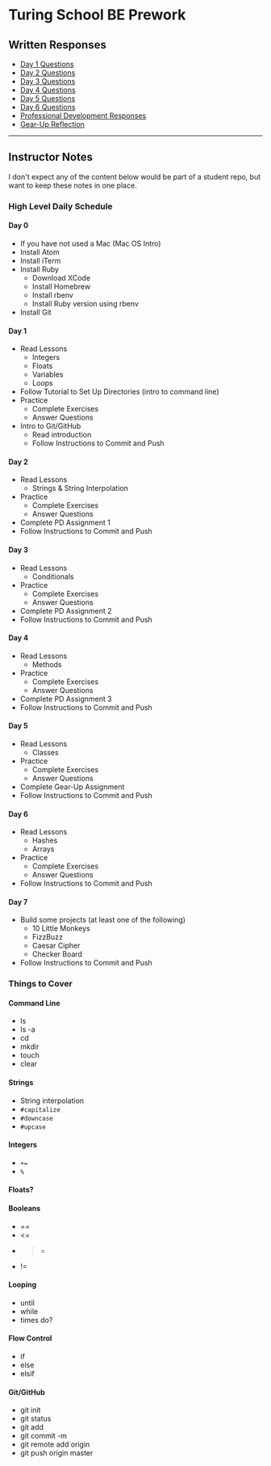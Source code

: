 # Turing School BE Prework

## Written Responses

* [Day 1 Questions](./day_1/questions.md)
* [Day 2 Questions](./day_2/questions.md)
* [Day 3 Questions](./day_3/questions.md)
* [Day 4 Questions](./day_4/questions.md)
* [Day 5 Questions](./day_5/questions.md)
* [Day 6 Questions](./day_6/questions.md)
* [Professional Development Responses](./professional_development.md)
* [Gear-Up Reflection](./gear_up.md)

---

## Instructor Notes

I don't expect any of the content below would be part of a student repo, but want to keep these notes in one place.

### High Level Daily Schedule

#### Day 0

* If you have not used a Mac (Mac OS Intro)
* Install Atom
* Install iTerm
* Install Ruby
    * Download XCode
    * Install Homebrew
    * Install rbenv
    * Install Ruby version using rbenv
* Install Git

#### Day 1

* Read Lessons
    * Integers
    * Floats
    * Variables
    * Loops
* Follow Tutorial to Set Up Directories (intro to command line)
* Practice
    * Complete Exercises
    * Answer Questions
* Intro to Git/GitHub
    * Read introduction
    * Follow Instructions to Commit and Push

#### Day 2

* Read Lessons
    * Strings & String Interpolation
* Practice
    * Complete Exercises
    * Answer Questions
* Complete PD Assignment 1
* Follow Instructions to Commit and Push

#### Day 3

* Read Lessons
    * Conditionals
* Practice
    * Complete Exercises
    * Answer Questions
* Complete PD Assignment 2
* Follow Instructions to Commit and Push

#### Day 4

* Read Lessons
    * Methods
* Practice
    * Complete Exercises
    * Answer Questions
* Complete PD Assignment 3
* Follow Instructions to Commit and Push

#### Day 5

* Read Lessons
    * Classes
* Practice
    * Complete Exercises
    * Answer Questions
* Complete Gear-Up Assignment
* Follow Instructions to Commit and Push

#### Day 6

* Read Lessons
    * Hashes
    * Arrays
* Practice
    * Complete Exercises
    * Answer Questions
* Follow Instructions to Commit and Push

#### Day 7

* Build some projects (at least one of the following)
    * 10 Little Monkeys
    * FizzBuzz
    * Caesar Cipher
    * Checker Board
* Follow Instructions to Commit and Push


### Things to Cover

#### Command Line

* ls
* ls -a
* cd
* mkdir
* touch
* clear

#### Strings

* String interpolation
* `#capitalize`
* `#downcase`
* `#upcase`

#### Integers

* `+=`
* `%`

#### Floats?

#### Booleans

* ==
* <=
* >=
* !=

#### Looping

* until
* while
* times do?

#### Flow Control

* if
* else
* elsif

#### Git/GitHub

* git init
* git status
* git add
* git commit -m
* git remote add origin
* git push origin master



